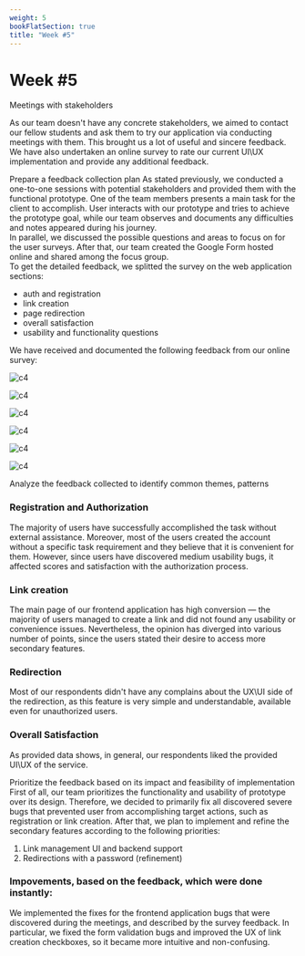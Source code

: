 ```yaml
---
weight: 5
bookFlatSection: true
title: "Week #5"
---
```


# **Week #5**

Meetings with stakeholders 

As our team doesn't have any concrete stakeholders, we aimed to contact our fellow students and ask them to try our application via conducting meetings with them. This brought us a lot of useful and sincere feedback. We have also undertaken an online survey to rate our current UI\UX implementation and provide any additional feedback.


Prepare a feedback collection plan
As stated previously, we conducted a one-to-one sessions with potential stakeholders and provided them with the functional prototype. One of the team members presents a main task for the client to accomplish. User interacts with our prototype and tries to achieve the prototype goal, while our team observes and documents any difficulties and notes appeared during his journey. \
In parallel, we discussed the possible questions and areas to focus on for the user surveys. After that, our team created the Google Form hosted online and shared among the focus group. \
To get the detailed feedback, we splitted the survey on the web application sections:
- auth and registration
- link creation
- page redirection
- overall satisfaction
- usability and functionality questions


We have received and documented the following feedback from our online survey:

![c4](/2024/LLTeam/week5/registration.png)

![c4](/2024/LLTeam/week5/link_creation.png)

![c4](/2024/LLTeam/week5/redirections.png)

![c4](/2024/LLTeam/week5/generalUIUX.png)

![c4](/2024/LLTeam/week5/additionalfeats.png)

![c4](/2024/LLTeam/week5/bugs.png)

Analyze the feedback collected to identify common themes, patterns
### Registration and Authorization
The majority of users have successfully accomplished the task without external assistance. Moreover, most of the users created the account without a specific task requirement and they believe that it is convenient for them. However, since users have discovered medium usability bugs, it affected scores and satisfaction with the authorization process.
### Link creation
The main page of our frontend application has high conversion — the majority of users managed to create a link and did not found any usability or convenience issues. Nevertheless, the opinion has diverged into various number of points, since the users stated their desire to access more secondary features.
### Redirection
Most of our respondents didn't have any complains about the UX\UI side of the redirection, as this feature is very simple and understandable, available even for unauthorized users.
### Overall Satisfaction
As provided data shows, in general, our respondents liked the provided UI\UX of the service.



Prioritize the feedback based on its impact and feasibility of implementation
First of all, our team prioritizes the functionality and usability of prototype over its design. Therefore, we decided to primarily fix all discovered severe bugs that prevented user from accomplishing target actions, such as registration or link creation.
After that, we plan to implement and refine the secondary features according to the following priorities:
1) Link management UI and backend support
2) Redirections with a password (refinement)



### Impovements, based on the feedback, which were done instantly:

We implemented the fixes for the frontend application bugs that were discovered during the meetings, and described by the survey feedback. In particular, we fixed the form validation bugs and improved the UX of link creation checkboxes, so it became more intuitive and non-confusing.



